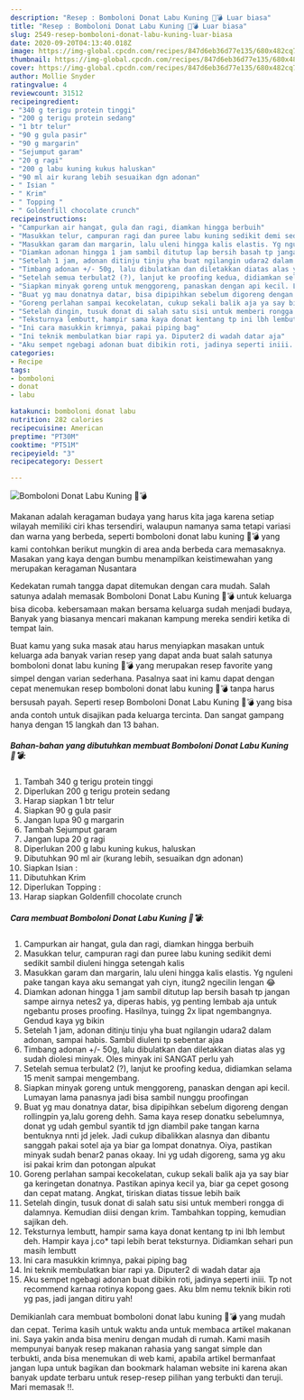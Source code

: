 ```yaml
---
description: "Resep : Bomboloni Donat Labu Kuning 🍩💣 Luar biasa"
title: "Resep : Bomboloni Donat Labu Kuning 🍩💣 Luar biasa"
slug: 2549-resep-bomboloni-donat-labu-kuning-luar-biasa
date: 2020-09-20T04:13:40.018Z
image: https://img-global.cpcdn.com/recipes/847d6eb36d77e135/680x482cq70/bomboloni-donat-labu-kuning-🍩💣-foto-resep-utama.jpg
thumbnail: https://img-global.cpcdn.com/recipes/847d6eb36d77e135/680x482cq70/bomboloni-donat-labu-kuning-🍩💣-foto-resep-utama.jpg
cover: https://img-global.cpcdn.com/recipes/847d6eb36d77e135/680x482cq70/bomboloni-donat-labu-kuning-🍩💣-foto-resep-utama.jpg
author: Mollie Snyder
ratingvalue: 4
reviewcount: 31512
recipeingredient:
- "340 g terigu protein tinggi"
- "200 g terigu protein sedang"
- "1 btr telur"
- "90 g gula pasir"
- "90 g margarin"
- "Sejumput garam"
- "20 g ragi"
- "200 g labu kuning kukus haluskan"
- "90 ml air kurang lebih sesuaikan dgn adonan"
- " Isian "
- " Krim"
- " Topping "
- " Goldenfill chocolate crunch"
recipeinstructions:
- "Campurkan air hangat, gula dan ragi, diamkan hingga berbuih"
- "Masukkan telur, campuran ragi dan puree labu kuning sedikit demi sedikit sambil diuleni hingga setengah kalis"
- "Masukkan garam dan margarin, lalu uleni hingga kalis elastis. Yg nguleni pake tangan kaya aku semangat yah ciyn, itung2 ngecilin lengan 😂"
- "Diamkan adonan hingga 1 jam sambil ditutup lap bersih basah tp jangan sampe airnya netes2 ya, diperas habis, yg penting lembab aja untuk ngebantu proses proofing. Hasilnya, tuingg 2x lipat ngembangnya. Gendud kaya yg bikin"
- "Setelah 1 jam, adonan ditinju tinju yha buat ngilangin udara2 dalam adonan, sampai habis. Sambil diuleni tp sebentar ajaa"
- "Timbang adonan +/- 50g, lalu dibulatkan dan diletakkan diatas alas yg sudah diolesi minyak. Oles minyak ini SANGAT perlu yah"
- "Setelah semua terbulat2 (?), lanjut ke proofing kedua, didiamkan selama 15 menit sampai mengembang."
- "Siapkan minyak goreng untuk menggoreng, panaskan dengan api kecil. Lumayan lama panasnya jadi bisa sambil nunggu proofingan"
- "Buat yg mau donatnya datar, bisa dipipihkan sebelum digoreng dengan rollingpin ya,lalu goreng dehh. Sama kaya resep donatku sebelumnya, donat yg udah gembul syantik td jgn diambil pake tangan karna bentuknya nnti jd jelek. Jadi cukup dibalikkan alasnya dan dibantu sanggah pakai sotel aja ya biar ga lompat donatnya. Oiya, pastikan minyak sudah benar2 panas okaay. Ini yg udah digoreng, sama yg aku isi pakai krim dan potongan alpukat"
- "Goreng perlahan sampai kecokelatan, cukup sekali balik aja ya say biar ga keringetan donatnya. Pastikan apinya kecil ya, biar ga cepet gosong dan cepat matang. Angkat, tiriskan diatas tissue lebih baik"
- "Setelah dingin, tusuk donat di salah satu sisi untuk memberi rongga di dalamnya. Kemudian diisi dengan krim. Tambahkan topping, kemudian sajikan deh."
- "Teksturnya lembutt, hampir sama kaya donat kentang tp ini lbh lembut deh. Hampir kaya j.co* tapi lebih berat teksturnya. Didiamkan sehari pun masih lembutt"
- "Ini cara masukkin krimnya, pakai piping bag"
- "Ini teknik membulatkan biar rapi ya. Diputer2 di wadah datar aja"
- "Aku sempet ngebagi adonan buat dibikin roti, jadinya seperti iniii. Tp not recommend karnaa rotinya kopong gaes. Aku blm nemu teknik bikin roti yg pas, jadi jangan ditiru yah!"
categories:
- Recipe
tags:
- bomboloni
- donat
- labu

katakunci: bomboloni donat labu 
nutrition: 282 calories
recipecuisine: American
preptime: "PT30M"
cooktime: "PT51M"
recipeyield: "3"
recipecategory: Dessert

---
```



![Bomboloni Donat Labu Kuning 🍩💣](https://img-global.cpcdn.com/recipes/847d6eb36d77e135/680x482cq70/bomboloni-donat-labu-kuning-🍩💣-foto-resep-utama.jpg)

Makanan adalah keragaman budaya yang harus kita jaga karena setiap wilayah memiliki ciri khas tersendiri, walaupun namanya sama tetapi variasi dan warna yang berbeda, seperti bomboloni donat labu kuning 🍩💣 yang kami contohkan berikut mungkin di area anda berbeda cara memasaknya. Masakan yang kaya dengan bumbu menampilkan keistimewahan yang merupakan keragaman Nusantara

Kedekatan rumah tangga dapat ditemukan dengan cara mudah. Salah satunya adalah memasak Bomboloni Donat Labu Kuning 🍩💣 untuk keluarga bisa dicoba. kebersamaan makan bersama keluarga sudah menjadi budaya, Banyak yang biasanya mencari makanan kampung mereka sendiri ketika di tempat lain.



Buat kamu yang suka masak atau harus menyiapkan masakan untuk keluarga ada banyak varian resep yang dapat anda buat salah satunya bomboloni donat labu kuning 🍩💣 yang merupakan resep favorite yang simpel dengan varian sederhana. Pasalnya saat ini kamu dapat dengan cepat menemukan resep bomboloni donat labu kuning 🍩💣 tanpa harus bersusah payah.
Seperti resep Bomboloni Donat Labu Kuning 🍩💣 yang bisa anda contoh untuk disajikan pada keluarga tercinta. Dan sangat gampang hanya dengan 15 langkah dan 13 bahan.


<!--inarticleads1-->

##### Bahan-bahan yang dibutuhkan membuat Bomboloni Donat Labu Kuning 🍩💣:

1. Tambah 340 g terigu protein tinggi
1. Diperlukan 200 g terigu protein sedang
1. Harap siapkan 1 btr telur
1. Siapkan 90 g gula pasir
1. Jangan lupa 90 g margarin
1. Tambah Sejumput garam
1. Jangan lupa 20 g ragi
1. Diperlukan 200 g labu kuning kukus, haluskan
1. Dibutuhkan 90 ml air (kurang lebih, sesuaikan dgn adonan)
1. Siapkan  Isian :
1. Dibutuhkan  Krim
1. Diperlukan  Topping :
1. Harap siapkan  Goldenfill chocolate crunch




<!--inarticleads2-->

##### Cara membuat  Bomboloni Donat Labu Kuning 🍩💣:

1. Campurkan air hangat, gula dan ragi, diamkan hingga berbuih
1. Masukkan telur, campuran ragi dan puree labu kuning sedikit demi sedikit sambil diuleni hingga setengah kalis
1. Masukkan garam dan margarin, lalu uleni hingga kalis elastis. Yg nguleni pake tangan kaya aku semangat yah ciyn, itung2 ngecilin lengan 😂
1. Diamkan adonan hingga 1 jam sambil ditutup lap bersih basah tp jangan sampe airnya netes2 ya, diperas habis, yg penting lembab aja untuk ngebantu proses proofing. Hasilnya, tuingg 2x lipat ngembangnya. Gendud kaya yg bikin
1. Setelah 1 jam, adonan ditinju tinju yha buat ngilangin udara2 dalam adonan, sampai habis. Sambil diuleni tp sebentar ajaa
1. Timbang adonan +/- 50g, lalu dibulatkan dan diletakkan diatas alas yg sudah diolesi minyak. Oles minyak ini SANGAT perlu yah
1. Setelah semua terbulat2 (?), lanjut ke proofing kedua, didiamkan selama 15 menit sampai mengembang.
1. Siapkan minyak goreng untuk menggoreng, panaskan dengan api kecil. Lumayan lama panasnya jadi bisa sambil nunggu proofingan
1. Buat yg mau donatnya datar, bisa dipipihkan sebelum digoreng dengan rollingpin ya,lalu goreng dehh. Sama kaya resep donatku sebelumnya, donat yg udah gembul syantik td jgn diambil pake tangan karna bentuknya nnti jd jelek. Jadi cukup dibalikkan alasnya dan dibantu sanggah pakai sotel aja ya biar ga lompat donatnya. Oiya, pastikan minyak sudah benar2 panas okaay. Ini yg udah digoreng, sama yg aku isi pakai krim dan potongan alpukat
1. Goreng perlahan sampai kecokelatan, cukup sekali balik aja ya say biar ga keringetan donatnya. Pastikan apinya kecil ya, biar ga cepet gosong dan cepat matang. Angkat, tiriskan diatas tissue lebih baik
1. Setelah dingin, tusuk donat di salah satu sisi untuk memberi rongga di dalamnya. Kemudian diisi dengan krim. Tambahkan topping, kemudian sajikan deh.
1. Teksturnya lembutt, hampir sama kaya donat kentang tp ini lbh lembut deh. Hampir kaya j.co* tapi lebih berat teksturnya. Didiamkan sehari pun masih lembutt
1. Ini cara masukkin krimnya, pakai piping bag
1. Ini teknik membulatkan biar rapi ya. Diputer2 di wadah datar aja
1. Aku sempet ngebagi adonan buat dibikin roti, jadinya seperti iniii. Tp not recommend karnaa rotinya kopong gaes. Aku blm nemu teknik bikin roti yg pas, jadi jangan ditiru yah!




Demikianlah cara membuat bomboloni donat labu kuning 🍩💣 yang mudah dan cepat. Terima kasih untuk waktu anda untuk membaca artikel makanan ini. Saya yakin anda bisa meniru dengan mudah di rumah. Kami masih mempunyai banyak resep makanan rahasia yang sangat simple dan terbukti, anda bisa menemukan di web kami, apabila artikel bermanfaat jangan lupa untuk bagikan dan bookmark halaman website ini karena akan banyak update terbaru untuk resep-resep pilihan yang terbukti dan teruji. Mari memasak !!. 
